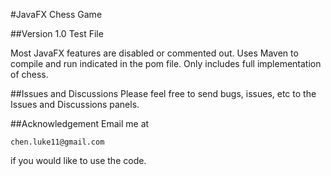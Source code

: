 #JavaFX Chess Game

##Version 1.0 Test File

Most JavaFX features are disabled or commented out. 
Uses Maven to compile and run indicated in the pom file. Only includes full implementation of chess.


##Issues and Discussions
Please feel free to send bugs, issues, etc to the Issues and Discussions panels.

##Acknowledgement
Email me at 
```
chen.luke11@gmail.com 
```
if you would like to use the code.
